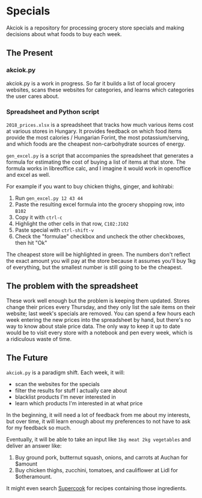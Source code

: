 # Specials

Akciok is a repository for processing grocery store specials and making decisions about what foods to buy each week.

## The Present

### akciok.py

akciok.py is a work in progress. So far it builds a list of local grocery websites, scans these websites for categories, and learns which categories the user cares about.

### Spreadsheet and Python script
`2018_prices.xlsx` is a spreadsheet that tracks how much various items cost at various stores in Hungary. It provides feedback on which food items provide the most calories / Hungarian Forint, the most potassium/serving, and which foods are the cheapest non-carbohydrate sources of energy.

`gen_excel.py` is a script that accompanies the spreadsheet that generates a formula for estimating the cost of buying a list of items at that store. The formula works in libreoffice calc, and I imagine it would work in openoffice and excel as well. 

For example if you want to buy chicken thighs, ginger, and kohlrabi:

1. Run `gen_excel.py 12 43 44` 
2. Paste the resulting excel formula into the grocery shopping row, into `B102`
3. Copy it with `ctrl-c`
4. Highlight the other cells in that row, `C102:J102`
5. Paste special with `ctrl-shift-v`
6. Check the "formulae" checkbox and uncheck the other checkboxes, then hit "Ok"

The cheapest store will be highlighted in green. The numbers don't reflect the exact amount you will pay at the store because it assumes you'll buy 1kg of everything, but the smallest number is still going to be the cheapest.

## The problem with the spreadsheet

These work well enough but the problem is keeping them updated. Stores change their prices every Thursday, and they only list the sale items on their website; last week's specials are removed. You can spend a few hours each week entering the new prices into the spreadsheet by hand, but there's no way to know about stale price data. The only way to keep it up to date would be to visit every store with a notebook and pen every week, which is a ridiculous waste of time.

## The Future

`akciok.py` is a paradigm shift. Each week, it will:

* scan the websites for the specials
* filter the results for stuff I actually care about
* blacklist products I'm never interested in
* learn which products I'm interested in at what price

In the beginning, it will need a lot of feedback from me about my interests, but over time, it will learn enough about my preferences to not have to ask for my feedback so much.

Eventually, it will be able to take an input like `1kg meat 2kg vegetables` and deliver an answer like:

1. Buy ground pork, butternut squash, onions, and carrots at Auchan for $amount
2. Buy chicken thighs, zucchini, tomatoes, and cauliflower at Lidl for $otheramount.

It might even search [Supercook](http://www.supercook.com) for recipes containing those ingredients.